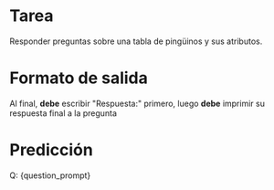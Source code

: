 # Tarea
Responder preguntas sobre una tabla de pingüinos y sus atributos.

# Formato de salida
Al final, **debe** escribir "Respuesta:" primero, luego **debe** imprimir su respuesta final a la pregunta

# Predicción
Q: {question_prompt}